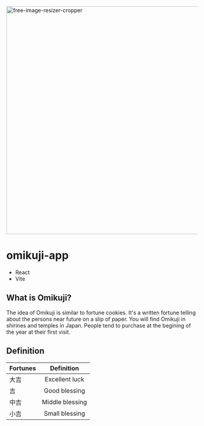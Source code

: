 <img width="600" alt="free-image-resizer-cropper" src="https://user-images.githubusercontent.com/88697509/223500126-c9f7fccf-ebb4-4815-956b-5d97769cf0ea.png">

# omikuji-app

- React
- Vite

## What is Omikuji?

The idea of Omikuji is similar to fortune cookies.
It's a written fortune telling about the persons near future on a slip of paper.
You will find Omikuji in shirines and temples in Japan.
People tend to purchase at the begining of the year at their first visit.

## Definition

| Fortunes |   Definition    |
| -------- | :-------------: |
| 大吉　   | Excellent luck  |
| 吉　　   |  Good blessing  |
| 中吉　   | Middle blessing |
| 小吉　   | Small blessing  |
